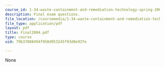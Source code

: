 ```yaml
---
course_id: 1-34-waste-containment-and-remediation-technology-spring-2004
description: Final exam questions.
file_location: /coursemedia/1-34-waste-containment-and-remediation-technology-spring-2004/79b37088494f950d953245f93d8e937e_Final2004.pdf
file_type: application/pdf
layout: pdf
title: Final2004.pdf
type: course
uid: 79b37088494f950d953245f93d8e937e

---
```

None